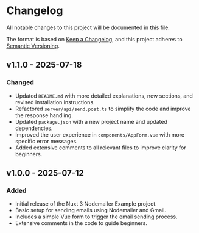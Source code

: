 # Changelog

All notable changes to this project will be documented in this file.

The format is based on [Keep a Changelog](https://keepachangelog.com/en/1.0.0/), and this project adheres
to [Semantic Versioning](https://semver.org/spec/v2.0.0.html).

## v1.1.0 - 2025-07-18

### Changed

- Updated `README.md` with more detailed explanations, new sections, and revised installation instructions.
- Refactored `server/api/send.post.ts` to simplify the code and improve the response handling.
- Updated `package.json` with a new project name and updated dependencies.
- Improved the user experience in `components/AppForm.vue` with more specific error messages.
- Added extensive comments to all relevant files to improve clarity for beginners.

## v1.0.0 - 2025-07-12

### Added

- Initial release of the Nuxt 3 Nodemailer Example project.
- Basic setup for sending emails using Nodemailer and Gmail.
- Includes a simple Vue form to trigger the email sending process.
- Extensive comments in the code to guide beginners.

